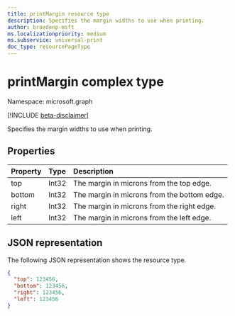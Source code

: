 ```yaml
---
title: printMargin resource type
description: Specifies the margin widths to use when printing.
author: braedenp-msft
ms.localizationpriority: medium
ms.subservice: universal-print
doc_type: resourcePageType
---
```


# printMargin complex type

Namespace: microsoft.graph

[!INCLUDE [beta-disclaimer](../../includes/beta-disclaimer.md)]

Specifies the margin widths to use when printing.

## Properties
| Property     | Type        | Description |
|:-------------|:------------|:------------|
|top|Int32|The margin in microns from the top edge.|
|bottom|Int32|The margin in microns from the bottom edge.|
|right|Int32|The margin in microns from the right edge.|
|left|Int32|The margin in microns from the left edge.|

## JSON representation

The following JSON representation shows the resource type.

<!-- {
  "blockType": "resource",
  "optionalProperties": [

  ],
  "@odata.type": "microsoft.graph.printMargin"
}-->

```json
{
  "top": 123456,
  "bottom": 123456,
  "right": 123456,
  "left": 123456
}
```

<!-- uuid: 8fcb5dbc-d5aa-4681-8e31-b001d5168d79
2015-10-25 14:57:30 UTC -->
<!-- {
  "type": "#page.annotation",
  "description": "printMargin resource",
  "keywords": "",
  "section": "documentation",
  "tocPath": ""
}-->


